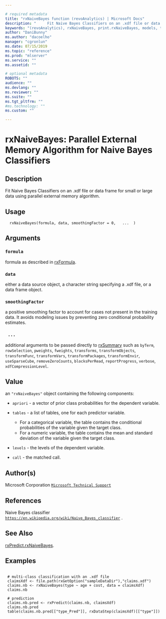 ```yaml
--- 

# required metadata 
title: "rxNaiveBayes function (revoAnalytics) | Microsoft Docs" 
description: "     Fit Naive Bayes Classifiers on an .xdf file or data frame     for small or large data using parallel external memory algorithm. " 
keywords: "(revoAnalytics), rxNaiveBayes, print.rxNaiveBayes, models, tree, classif, classification" 
author: "DaniBunny"
ms.author: "dacoelho" 
manager: "cgronlun" 
ms.date: 07/15/2019
ms.topic: "reference" 
ms.prod: "mlserver" 
ms.service: "" 
ms.assetid: "" 

# optional metadata 
ROBOTS: "" 
audience: "" 
ms.devlang: "" 
ms.reviewer: "" 
ms.suite: "" 
ms.tgt_pltfrm: "" 
#ms.technology: "" 
ms.custom: "" 

--- 
```




 # rxNaiveBayes: Parallel External Memory Algorithm for Naive Bayes Classifiers 
 ## Description

Fit Naive Bayes Classifiers on an .xdf file or data frame
for small or large data using parallel external memory algorithm.


 ## Usage

```   
  rxNaiveBayes(formula, data, smoothingFactor = 0,   ...  )

```

 ## Arguments



 ### `formula`
  formula as described in [rxFormula](rxFormula.md).     


 ### `data`
  either a data source object, a character string  specifying a .xdf file, or a data frame object. 


 ### `smoothingFactor`
  a positive smoothing factor to account for cases not present in the training data.  It avoids modeling issues by preventing zero conditional probability estimates. 


 ### ` ...`
  additional arguments to be passed directly to [rxSummary](rxSummary.md) such as `byTerm`, `rowSelection`, `pweights`, `fweights`, `transforms`, `transformObjects`, `transformFunc`,  `transformVars`, `transformPackages`, `transformEnvir`,  `useSparseCube`, `removeZeroCounts`, `blocksPerRead`,  `reportProgress`, `verbose`, `xdfCompressionLevel`.   



 ## Value

an `"rxNaiveBayes"` object containing the following components:


* `apriori` -  a vector of prior class probabilities for the dependent variable.


* `tables` -  a list of tables, one for each predictor variable.   
   * For a categorical variable, the table contains the conditional probabilities of the variable given the target class.  
   * For a numeric variable, the table contains the mean and standard deviation of the variable given the target class.  



* `levels` -  the levels of the dependent variable.


* `call` -  the matched call.




 ## Author(s)

Microsoft Corporation [`Microsoft Technical Support`](https://go.microsoft.com/fwlink/?LinkID=698556&clcid=0x409)



 ## References

Naive Bayes classifier
[`https://en.wikipedia.org/wiki/Naive_Bayes_classifier`](https://en.wikipedia.org/wiki/Naive_Bayes_classifier)
.


 ## See Also

[rxPredict.rxNaiveBayes](rxPredict.rxNaiveBayes.md).

 ## Examples

 ```

  # multi-class classification with an .xdf file
  claimsXdf <- file.path(rxGetOption("sampleDataDir"),"claims.xdf")
  claims.nb <- rxNaiveBayes(type ~ age + cost, data = claimsXdf)
  claims.nb

  # prediction
  claims.nb.pred <- rxPredict(claims.nb, claimsXdf)
  claims.nb.pred
  table(claims.nb.pred[["type_Pred"]], rxDataStep(claimsXdf)[["type"]])
```





